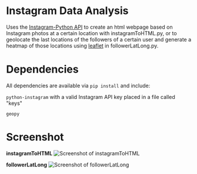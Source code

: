 Instagram Data Analysis
=======================
Uses the [Instagram-Python API](https://github.com/Instagram/python-instagram) to create an html webpage based on Instagram photos at a certain location with instagramToHTML.py, or to geolocate the last locations of the followers of a certain user and generate a heatmap of those locations using [leaflet](http://leafletjs.com/) in followerLatLong.py.

Dependencies
=============
All dependencies are available via `pip install` and include:

`python-instagram` with a valid Instagram API key placed in a file called "keys"

`geopy`

Screenshot
==========
**instagramToHTML**
![Screenshot of instagramToHTML](/../screenshots/instagramToHTML-screenshot.jpg?raw=true "Screenshot of instagramToHTML")

**followerLatLong**
![Screenshot of followerLatLong](/../screenshots/followerLatLong-screenshot.jpg?raw=true "Screenshot of followerLatLong")

